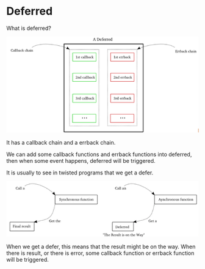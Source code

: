 # Deferred

What is deferred?

![deferred](defered.png)

It has a callback chain and a errback chain.

We can add some callback functions and errback functions into deferred, then when some event happens, deferred will be triggered.



It is usually to see in twisted programs that we get a defer.

![syncvsdefer](syncvsdefer.png)

When we get a defer, this means that the result might be on the way. When there is result, or there is error, some callback function or errback function will be triggered.